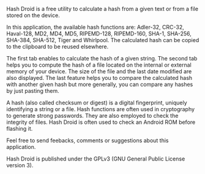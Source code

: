 Hash Droid is a free utility to calculate a hash from a given text or from a file stored on the device.

In this application, the available hash functions are: Adler-32, CRC-32, Haval-128, MD2, MD4, MD5, RIPEMD-128, RIPEMD-160, SHA-1, SHA-256, SHA-384, SHA-512, Tiger and Whirlpool.
The calculated hash can be copied to the clipboard to be reused elsewhere.

The first tab enables to calculate the hash of a given string.
The second tab helps you to compute the hash of a file located on the internal or external memory of your device. The size of the file and the last date modified are also displayed.
The last feature helps you to compare the calculated hash with another given hash but more generally, you can compare any hashes by just pasting them.

A hash (also called checksum or digest) is a digital fingerprint, uniquely identifying a string or a file.
Hash functions are often used in cryptography to generate strong passwords. They are also employed to check the integrity of files.
Hash Droid is often used to check an Android ROM before flashing it.

Feel free to send feebacks, comments or suggestions about this application.

Hash Droid is published under the GPLv3 (GNU General Public License version 3).
